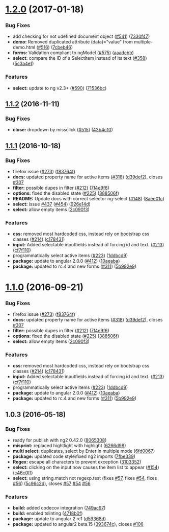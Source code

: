 <a name="1.2.0"></a>
# [1.2.0](https://github.com/valor-software/ng2-select/compare/v1.1.2...v1.2.0) (2017-01-18)


### Bug Fixes

* add checking for not udefined document object ([#541](https://github.com/valor-software/ng2-select/issues/541)) ([7330f47](https://github.com/valor-software/ng2-select/commit/7330f47))
* **demo:** Removed duplicated attribute (data)="value" from multiple-demo.html ([#516](https://github.com/valor-software/ng2-select/issues/516)) ([7cbeb46](https://github.com/valor-software/ng2-select/commit/7cbeb46))
* **forms:** Validation compliant to ngModel ([#575](https://github.com/valor-software/ng2-select/issues/575)) ([aaadcbb](https://github.com/valor-software/ng2-select/commit/aaadcbb))
* **select:** compare the ID of a SelectItem instead of its text ([#358](https://github.com/valor-software/ng2-select/issues/358)) ([5c3a4e1](https://github.com/valor-software/ng2-select/commit/5c3a4e1))


### Features

* **select:** update to ng v2.3+ ([#590](https://github.com/valor-software/ng2-select/issues/590)) ([71536bc](https://github.com/valor-software/ng2-select/commit/71536bc))



<a name="1.1.2"></a>
## [1.1.2](https://github.com/valor-software/ng2-select/compare/v1.1.1...v1.1.2) (2016-11-11)


### Bug Fixes

* **close:** dropdown by missclick ([#515](https://github.com/valor-software/ng2-select/issues/515)) ([43b4c10](https://github.com/valor-software/ng2-select/commit/43b4c10))



<a name="1.1.1"></a>
## [1.1.1](https://github.com/valor-software/ng2-select/compare/v1.0.3...v1.1.1) (2016-10-18)


### Bug Fixes

* firefox issue ([#273](https://github.com/valor-software/ng2-select/issues/273)) ([f83764f](https://github.com/valor-software/ng2-select/commit/f83764f))
* **docs:** updated property name for active items ([#318](https://github.com/valor-software/ng2-select/issues/318)) ([d39def2](https://github.com/valor-software/ng2-select/commit/d39def2)), closes [#307](https://github.com/valor-software/ng2-select/issues/307)
* **filter:** possible dupes in filter ([#212](https://github.com/valor-software/ng2-select/issues/212)) ([7f4e9f6](https://github.com/valor-software/ng2-select/commit/7f4e9f6))
* **options:** fixed the disabled state ([#225](https://github.com/valor-software/ng2-select/issues/225)) ([388506f](https://github.com/valor-software/ng2-select/commit/388506f))
* **README:** Update docs with correct selector ng-select ([#148](https://github.com/valor-software/ng2-select/issues/148)) ([8aee01c](https://github.com/valor-software/ng2-select/commit/8aee01c))
* **select:**  issue [#437](https://github.com/valor-software/ng2-select/issues/437) ([#454](https://github.com/valor-software/ng2-select/issues/454)) ([926e14d](https://github.com/valor-software/ng2-select/commit/926e14d))
* **select:** allow empty items ([2c090f3](https://github.com/valor-software/ng2-select/commit/2c090f3))


### Features

* **css:** removed most hardcoded css, instead rely on bootstrap css classes ([#214](https://github.com/valor-software/ng2-select/issues/214)) ([c178431](https://github.com/valor-software/ng2-select/commit/c178431))
* **input:** Added selectable inputfields instead of forcing id and text. ([#213](https://github.com/valor-software/ng2-select/issues/213)) ([cf7f110](https://github.com/valor-software/ng2-select/commit/cf7f110))
* programmatically select active items ([#223](https://github.com/valor-software/ng2-select/issues/223)) ([1ddbcd9](https://github.com/valor-software/ng2-select/commit/1ddbcd9))
* **package:** update to angular 2.0.0 ([#412](https://github.com/valor-software/ng2-select/issues/412)) ([10aeaba](https://github.com/valor-software/ng2-select/commit/10aeaba))
* **package:** updated to rc.4 and new forms ([#311](https://github.com/valor-software/ng2-select/issues/311)) ([5b992e9](https://github.com/valor-software/ng2-select/commit/5b992e9))



<a name="1.1.0"></a>
# [1.1.0](https://github.com/valor-software/ng2-select/compare/v1.0.3...v1.1.0) (2016-09-21)


### Bug Fixes

* firefox issue ([#273](https://github.com/valor-software/ng2-select/issues/273)) ([f83764f](https://github.com/valor-software/ng2-select/commit/f83764f))
* **docs:** updated property name for active items ([#318](https://github.com/valor-software/ng2-select/issues/318)) ([d39def2](https://github.com/valor-software/ng2-select/commit/d39def2)), closes [#307](https://github.com/valor-software/ng2-select/issues/307)
* **filter:** possible dupes in filter ([#212](https://github.com/valor-software/ng2-select/issues/212)) ([7f4e9f6](https://github.com/valor-software/ng2-select/commit/7f4e9f6))
* **options:** fixed the disabled state ([#225](https://github.com/valor-software/ng2-select/issues/225)) ([388506f](https://github.com/valor-software/ng2-select/commit/388506f))
* **select:** allow empty items ([2c090f3](https://github.com/valor-software/ng2-select/commit/2c090f3))


### Features

* **css:** removed most hardcoded css, instead rely on bootstrap css classes ([#214](https://github.com/valor-software/ng2-select/issues/214)) ([c178431](https://github.com/valor-software/ng2-select/commit/c178431))
* **input:** Added selectable inputfields instead of forcing id and text. ([#213](https://github.com/valor-software/ng2-select/issues/213)) ([cf7f110](https://github.com/valor-software/ng2-select/commit/cf7f110))
* programmatically select active items ([#223](https://github.com/valor-software/ng2-select/issues/223)) ([1ddbcd9](https://github.com/valor-software/ng2-select/commit/1ddbcd9))
* **package:** update to angular 2.0.0 ([#412](https://github.com/valor-software/ng2-select/issues/412)) ([10aeaba](https://github.com/valor-software/ng2-select/commit/10aeaba))
* **package:** updated to rc.4 and new forms ([#311](https://github.com/valor-software/ng2-select/issues/311)) ([5b992e9](https://github.com/valor-software/ng2-select/commit/5b992e9))



<a name="1.0.3"></a>
## 1.0.3 (2016-05-18)


### Bug Fixes

* ready for publish with ng2 0.42.0 ([8065308](https://github.com/valor-software/ng2-select/commit/8065308))
* **misprint:** replaced hightlight with highlight ([6266d98](https://github.com/valor-software/ng2-select/commit/6266d98))
* **multi select:** duplicates, select by Enter in multiple mode ([6fd0067](https://github.com/valor-software/ng2-select/commit/6fd0067))
* **package:** updated code style\fixed ng2 imports ([7fbe339](https://github.com/valor-software/ng2-select/commit/7fbe339))
* **Regex:** escape all characters to prevent exception ([3103352](https://github.com/valor-software/ng2-select/commit/3103352))
* **select:** clicking on the input now causes the item list to appear ([#154](https://github.com/valor-software/ng2-select/issues/154)) ([c46c0ff](https://github.com/valor-software/ng2-select/commit/c46c0ff))
* **select:** using string.match not regexp.test (fixes [#57](https://github.com/valor-software/ng2-select/issues/57), fixes [#54](https://github.com/valor-software/ng2-select/issues/54), fixes [#56](https://github.com/valor-software/ng2-select/issues/56)) ([5c96c2d](https://github.com/valor-software/ng2-select/commit/5c96c2d)), closes [#57](https://github.com/valor-software/ng2-select/issues/57) [#54](https://github.com/valor-software/ng2-select/issues/54) [#56](https://github.com/valor-software/ng2-select/issues/56)


### Features

* **build:** added codecov integration ([749ac97](https://github.com/valor-software/ng2-select/commit/749ac97))
* **build:** enabled tslinting ([4718b0f](https://github.com/valor-software/ng2-select/commit/4718b0f))
* **package:** update to angular 2 rc1  ([d59368d](https://github.com/valor-software/ng2-select/commit/d59368d))
* **package:** updated to angular2 beta.15 ([393674c](https://github.com/valor-software/ng2-select/commit/393674c)), closes [#106](https://github.com/valor-software/ng2-select/issues/106)



